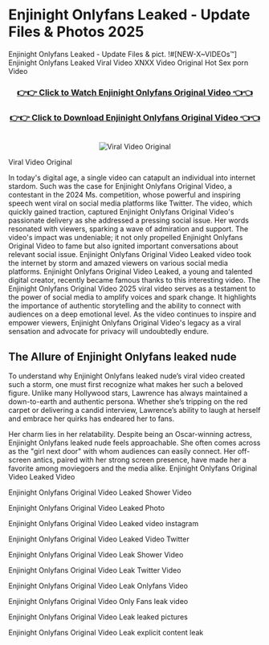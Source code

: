 # Enjinight Onlyfans Leaked - Update Files & Photos 2025

Enjinight Onlyfans Leaked - Update Files & pict. !#[NEW-X~VIDEOs™] Enjinight Onlyfans Leaked Viral Video XNXX Video Original Hot Sex porn Video
<br>
<div align="center">
<h3><a href="https://links2leaks.com?utm_source=enjinight&utm_medium=gitlong" rel="nofollow">👉👉 Click to Watch Enjinight Onlyfans Original Video 👈👈</a></h3>
<h3><a href="https://links2leaks.com?utm_source=enjinight&utm_medium=gitlong" rel="nofollow">👉👉 Click to Download Enjinight Onlyfans Original Video 👈👈</a></h3>
<br>
<a href="https://links2leaks.com?utm_source=enjinight&utm_medium=gitlong" rel="nofollow"><img src="https://i.ibb.co/Gkj2r4b/banner.png" alt="Viral Video Original" style="max-width: 100%; display: inline-block;" data-target="animated-image.originalImage"></a>
</div>

Viral Video Original

In today's digital age, a single video can catapult an individual into internet stardom. Such was the case for Enjinight Onlyfans Original Video, a contestant in the 2024 Ms. competition, whose powerful and inspiring speech went viral on social media platforms like Twitter.
The video, which quickly gained traction, captured Enjinight Onlyfans Original Video's passionate delivery as she addressed a pressing social issue. Her words resonated with viewers, sparking a wave of admiration and support. The video's impact was undeniable; it not only propelled Enjinight Onlyfans Original Video to fame but also ignited important conversations about relevant social issue.
Enjinight Onlyfans Original Video Leaked video took the internet by storm and amazed viewers on various social media platforms. Enjinight Onlyfans Original Video Leaked, a young and talented digital creator, recently became famous thanks to this interesting video.
The Enjinight Onlyfans Original Video 2025 viral video serves as a testament to the power of social media to amplify voices and spark change. It highlights the importance of authentic storytelling and the ability to connect with audiences on a deep emotional level. As the video continues to inspire and empower viewers, Enjinight Onlyfans Original Video's legacy as a viral sensation and advocate for privacy will undoubtedly endure.

<h2>The Allure of Enjinight Onlyfans leaked nude</h2>


To understand why Enjinight Onlyfans leaked nude’s viral video created such a storm, one must first recognize what makes her such a beloved figure. Unlike many Hollywood stars, Lawrence has always maintained a down-to-earth and authentic persona. Whether she’s tripping on the red carpet or delivering a candid interview, Lawrence’s ability to laugh at herself and embrace her quirks has endeared her to fans.

Her charm lies in her relatability. Despite being an Oscar-winning actress, Enjinight Onlyfans leaked nude feels approachable. She often comes across as the "girl next door" with whom audiences can easily connect. Her off-screen antics, paired with her strong screen presence, have made her a favorite among moviegoers and the media alike.
Enjinight Onlyfans Original Video Leaked Video

Enjinight Onlyfans Original Video Leaked Shower Video

Enjinight Onlyfans Original Video Leaked Photo

Enjinight Onlyfans Original Video Leaked video instagram

Enjinight Onlyfans Original Video Leaked Video Twitter

Enjinight Onlyfans Original Video Leak Shower Video

Enjinight Onlyfans Original Video Leak Twitter Video

Enjinight Onlyfans Original Video Leak Onlyfans Video

Enjinight Onlyfans Original Video Only Fans leak video

Enjinight Onlyfans Original Video Leak leaked pictures

Enjinight Onlyfans Original Video Leak explicit content leak
